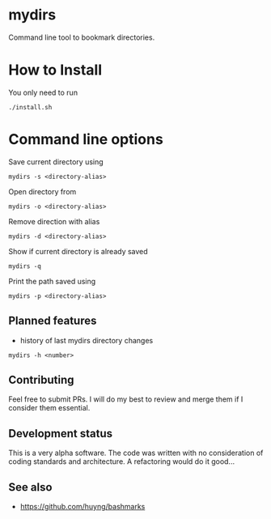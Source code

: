 # mydirs
Command line tool to bookmark directories.

# How to Install
You only need to run

```
./install.sh
```

# Command line options

Save current directory using <directory-alias>

```
mydirs -s <directory-alias>
```

Open directory from <directory-alias>
```
mydirs -o <directory-alias>
```

Remove direction with alias <directory-alias>
```
mydirs -d <directory-alias>
```

Show if current directory is already saved
```
mydirs -q
```

Print the path saved using <directory-alias>
```
mydirs -p <directory-alias>
```

## Planned features
- history of last mydirs directory changes
```
mydirs -h <number>
```

## Contributing

Feel free to submit PRs. I will do my best to review and merge them if I consider them essential.

## Development status

This is a very alpha software. The code was written with no consideration of coding standards and architecture. A refactoring would do it good...

## See also

- https://github.com/huyng/bashmarks